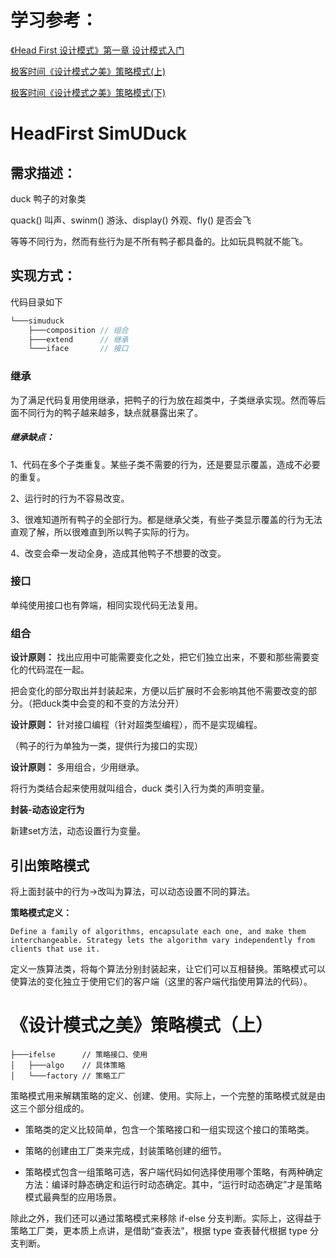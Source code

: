 # 学习参考：

[《Head First 设计模式》第一章 设计模式入门](https://learning.oreilly.com/library/view/head-first-design/0596007124/ch01.html)

[极客时间《设计模式之美》策略模式(上)](https://time.geekbang.org/column/article/214014)

[极客时间《设计模式之美》策略模式(下)](https://time.geekbang.org/column/article/215132)



# HeadFirst SimUDuck

## 需求描述：

duck 鸭子的对象类

quack() 叫声、swinm() 游泳、display() 外观、fly() 是否会飞

等等不同行为，然而有些行为是不所有鸭子都具备的。比如玩具鸭就不能飞。

## 实现方式：

代码目录如下

``` java
└───simuduck
    ├───composition	// 组合
    ├───extend		// 继承
    └───iface		// 接口
```

### 继承

为了满足代码复用使用继承，把鸭子的行为放在超类中，子类继承实现。然而等后面不同行为的鸭子越来越多，缺点就暴露出来了。

##### **继承缺点：**

1、代码在多个子类重复。某些子类不需要的行为，还是要显示覆盖，造成不必要的重复。

2、运行时的行为不容易改变。

3、很难知道所有鸭子的全部行为。都是继承父类，有些子类显示覆盖的行为无法直观了解，所以很难直到所以鸭子实际的行为。

4、改变会牵一发动全身，造成其他鸭子不想要的改变。


### 接口

单纯使用接口也有弊端，相同实现代码无法复用。

### 组合

**设计原则：** 找出应用中可能需要变化之处，把它们独立出来，不要和那些需要变化的代码混在一起。

把会变化的部分取出并封装起来，方便以后扩展时不会影响其他不需要改变的部分。（把duck类中会变的和不变的方法分开）

**设计原则：** 针对接口编程（针对超类型编程），而不是实现编程。

（鸭子的行为单独为一类，提供行为接口的实现）

**设计原则：** 多用组合，少用继承。

将行为类结合起来使用就叫组合，duck 类引入行为类的声明变量。

**封装-动态设定行为**

新建set方法，动态设置行为变量。



## 引出策略模式

将上面封装中的行为->改叫为算法，可以动态设置不同的算法。

**策略模式定义：**

```
Define a family of algorithms, encapsulate each one, and make them interchangeable. Strategy lets the algorithm vary independently from clients that use it.
```

定义一族算法类，将每个算法分别封装起来，让它们可以互相替换。策略模式可以使算法的变化独立于使用它们的客户端（这里的客户端代指使用算法的代码）。



# 《设计模式之美》策略模式（上）

```
├───ifelse		// 策略接口、使用
│   ├───algo	// 具体策略
│   └───factory	// 策略工厂
```



策略模式用来解耦策略的定义、创建、使用。实际上，一个完整的策略模式就是由这三个部分组成的。

- 策略类的定义比较简单，包含一个策略接口和一组实现这个接口的策略类。

- 策略的创建由工厂类来完成，封装策略创建的细节。

- 策略模式包含一组策略可选，客户端代码如何选择使用哪个策略，有两种确定方法：编译时静态确定和运行时动态确定。其中，“运行时动态确定”才是策略模式最典型的应用场景。

除此之外，我们还可以通过策略模式来移除 if-else 分支判断。实际上，这得益于策略工厂类，更本质上点讲，是借助“查表法”，根据 type 查表替代根据 type 分支判断。